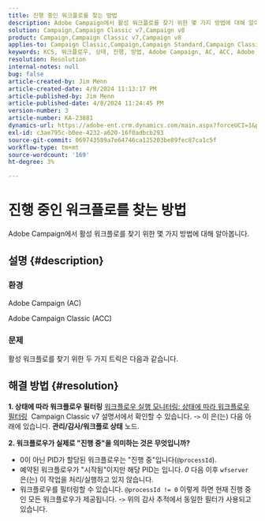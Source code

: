 ```yaml
---
title: 진행 중인 워크플로를 찾는 방법
description: Adobe Campaign에서 활성 워크플로를 찾기 위한 몇 가지 방법에 대해 알아봅니다.
solution: Campaign,Campaign Classic v7,Campaign v8
product: Campaign,Campaign Classic v7,Campaign v8
applies-to: Campaign Classic,Campaign,Campaign Standard,Campaign Classic v7,Campaign v8
keywords: KCS, 워크플로우, 상태, 진행, 방법, Adobe Campaign, AC, ACC, Adobe Campaign Classic
resolution: Resolution
internal-notes: null
bug: false
article-created-by: Jim Menn
article-created-date: 4/8/2024 11:13:17 PM
article-published-by: Jim Menn
article-published-date: 4/8/2024 11:24:45 PM
version-number: 3
article-number: KA-23881
dynamics-url: https://adobe-ent.crm.dynamics.com/main.aspx?forceUCI=1&pagetype=entityrecord&etn=knowledgearticle&id=224e7394-fdf5-ee11-a1fe-6045bd006268
exl-id: c3ae795c-b0ee-4232-a620-16f0adbcb293
source-git-commit: 069743589a7e64746ca125203be89fec87ca1c5f
workflow-type: tm+mt
source-wordcount: '169'
ht-degree: 3%

---
```


# 진행 중인 워크플로를 찾는 방법


Adobe Campaign에서 활성 워크플로를 찾기 위한 몇 가지 방법에 대해 알아봅니다.

## 설명 {#description}


### 환경

Adobe Campaign (AC)

Adobe Campaign Classic (ACC)

### 문제

활성 워크플로를 찾기 위한 두 가지 트릭은 다음과 같습니다.


## 해결 방법 {#resolution}


<b>1. 상태에 따라 워크플로우 필터링</b>
[워크플로우 실행 모니터링: 상태에 따라 워크플로우 필터링](https://experienceleague.adobe.com/docs/campaign-classic/using/automating-with-workflows/monitoring-workflows/monitoring-workflow-execution.html?lang=en#filtering-workflows-status)  Campaign Classic v7 설명서에서 확인할 수 있습니다.
-`>`  이 은(는) 다음 아래에 있습니다. <b>관리/감사/워크플로 상태</b> 노드.

<b>2. 워크플로우가 실제로 &quot;진행 중&quot;을 의미하는 것은 무엇입니까?</b>
- 0이 아닌 PID가 할당된 워크플로우는 &quot;진행 중&quot;입니다(`@processId`).
- 예약된 워크플로우가 &quot;시작됨&quot;이지만 해당 PID는 입니다. *0* 다음 이후 `wfserver` 은(는) 이 작업을 처리/실행하고 있지 않습니다.
- 워크플로우를 필터링할 수 있습니다. `@processId != 0` 이렇게 하면 현재 진행 중인 모든 워크플로우가 제공됩니다.
-`>`  위의 감사 추적에서 동일한 필터가 사용되고 있습니다.
